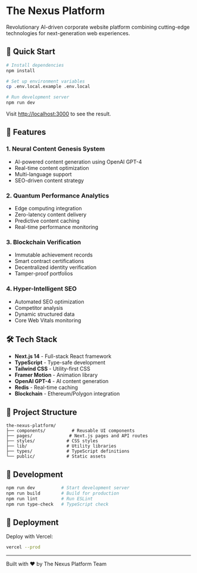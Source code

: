 # The Nexus Platform

Revolutionary AI-driven corporate website platform combining cutting-edge technologies for next-generation web experiences.

## 🚀 Quick Start

```bash
# Install dependencies
npm install

# Set up environment variables
cp .env.local.example .env.local

# Run development server
npm run dev
```

Visit [http://localhost:3000](http://localhost:3000) to see the result.

## 🎯 Features

### 1. Neural Content Genesis System
- AI-powered content generation using OpenAI GPT-4
- Real-time content optimization
- Multi-language support
- SEO-driven content strategy

### 2. Quantum Performance Analytics
- Edge computing integration
- Zero-latency content delivery
- Predictive content caching
- Real-time performance monitoring

### 3. Blockchain Verification
- Immutable achievement records
- Smart contract certifications
- Decentralized identity verification
- Tamper-proof portfolios

### 4. Hyper-Intelligent SEO
- Automated SEO optimization
- Competitor analysis
- Dynamic structured data
- Core Web Vitals monitoring

## 🛠️ Tech Stack

- **Next.js 14** - Full-stack React framework
- **TypeScript** - Type-safe development
- **Tailwind CSS** - Utility-first CSS
- **Framer Motion** - Animation library
- **OpenAI GPT-4** - AI content generation
- **Redis** - Real-time caching
- **Blockchain** - Ethereum/Polygon integration

## 📁 Project Structure

```
the-nexus-platform/
├── components/          # Reusable UI components
├── pages/              # Next.js pages and API routes
├── styles/            # CSS styles
├── lib/               # Utility libraries
├── types/             # TypeScript definitions
└── public/            # Static assets
```

## 🔧 Development

```bash
npm run dev          # Start development server
npm run build        # Build for production
npm run lint         # Run ESLint
npm run type-check   # TypeScript check
```

## 🚀 Deployment

Deploy with Vercel:
```bash
vercel --prod
```

---

Built with ❤️ by The Nexus Platform Team